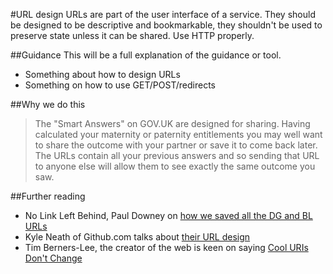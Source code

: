 #URL design
URLs are part of the user interface of a service. They should be designed to be descriptive and bookmarkable, they shouldn't be used to preserve state unless it can be shared. Use HTTP properly. 

##Guidance
This will be a full explanation of the guidance or tool.

* Something about how to design URLs
* Something on how to use GET/POST/redirects

##Why we do this

> The "Smart Answers" on GOV.UK are designed for sharing. Having calculated your maternity or paternity entitlements you may well want to share the outcome with your partner or save it to come back later. The URLs contain all your previous answers and so sending that URL to anyone else will allow them to see exactly the same outcome you saw.

##Further reading

* No Link Left Behind, Paul Downey on [how we saved all the DG and BL URLs](http://digital.cabinetoffice.gov.uk/2012/10/11/no-link-left-behind/)
* Kyle Neath of Github.com talks about [their URL design](http://warpspire.com/posts/url-design/)
* Tim Berners-Lee, the creator of the web is keen on saying [Cool URIs Don't Change](http://www.w3.org/Provider/Style/URI.html)
